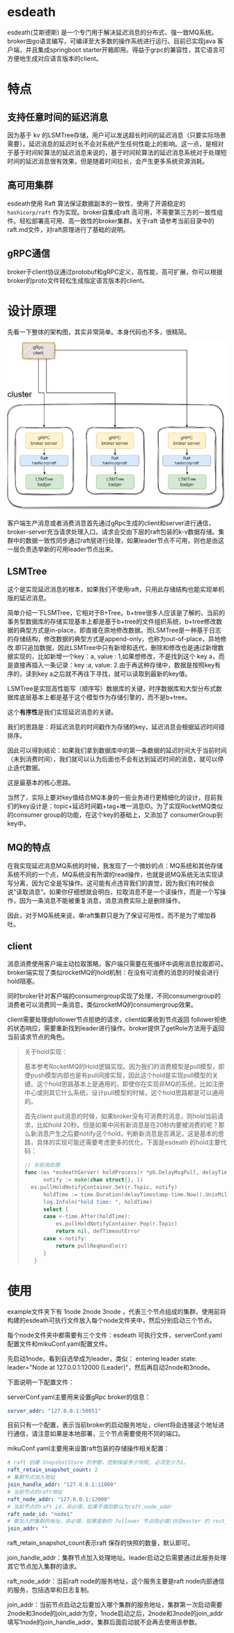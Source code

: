 # esdeath

esdeath(艾斯德斯) 是一个专门用于解决延迟消息的分布式、强一致MQ系统。broker由go语言编写，可编译至大多数的操作系统进行运行。目前已实现java 客户端，并且集成springboot starter开箱即用。得益于grpc的兼容性，其它语言可方便地生成对应语言版本的client。

# 特点

## 支持任意时间的延迟消息

因为基于 kv 的LSMTree存储，用户可以发送超长时间的延迟消息（只要实际场景需要），延迟消息的延迟时长不会对系统产生任何性能上的影响。这一点，是相对于基于时间轮算法的延迟消息来说的，基于时间轮算法的延迟消息系统对于处理短时间的延迟消息很有效果，但是随着时间拉长，会产生更多系统资源消耗。

## 高可用集群

esdeath使用 Raft 算法保证数据副本的一致性，使用了开源稳定的 `hashicorp/raft` 作为实现。broker自集成raft 高可用，不需要第三方的一致性组件。轻松部署高可用、高一致性的broker集群。关于raft 请参考当前目录中的raft.md文件，对raft原理进行了基础的说明。

## gRPC通信

broker于client协议通过protobuf和gRPC定义，高性能，高可扩展，你可以根据broker的proto文件轻松生成指定语言版本的client。



# 设计原理

先看一下整体的架构图，其实非常简单。本身代码也不多，很精简。

![esdeath](doc\esdeath.jpg)

客户端生产消息或者消费消息首先通过gRpc生成的client和server进行通信，broker-server充当请求处理入口。请求会交由下层的raft包装的k-v数据存储。集群中的数据一致性同步通过raft层进行处理，如果leader节点不可用，则也是由这一层负责选举新的可用leader节点出来。

## LSMTree

这个是实现延迟消息的根本，如果我们不使用raft，只用此存储结构也能实现单机版的延迟消息。

简单介绍一下LSMTree，它相对于B+Tree。b+tree很多人应该是了解的，当前的事务型数据库的存储实现基本上都是基于b+tree的文件组织系统，b+tree修改数据的典型方式是in-place，即直接在原地修改数据。而LSMTree是一种基于日志的存储结构，修改数据的典型方式是append-only，也称为out-of-place，异地修改.即只追加数据，因此LSMTree中只有新增和迭代，删除和修改也是通过新增数据实现的，比如新增一个key：a, value : 1,如果想修改，不是找到这个 key a，而是直接再插入一条记录：key :a, value: 2.由于再这种存储中，数据是按照key有序的，读到key a之后就不再往下寻找，就可以读取到最新的key值。

LSMTree是实现高性能写（顺序写）数据库的关键，时序数据库和大型分布式数据库底层基本上都是基于这个模型作为存储引擎的，而不是b+tree。

这个**有序性**是我们实现延迟消息的关键。

我们的思路是：将延迟消息的时间戳作为存储的key，延迟消息会根据延迟时间错排序。

因此可以得到结论：如果我们拿到数据库中的第一条数据的延迟时间大于当前时间（未到消费时间），我们就可以认为后面也不会有达到延迟时间的消息，就可以停止迭代数据。

这是最基本的核心思路。

当然了，实际上要对key值结合MQ本身的一些业务进行更精细化的设计，目前我们的key设计是：topic+延迟时间戳+tag+唯一消息ID。为了实现RocketMQ类似的consumer group的功能，在这个key的基础上，又添加了 consumerGroup到key中。

## MQ的特点

在我实现延迟消息MQ系统的时候，我发现了一个微妙的点：MQ系统和其他存储系统不同的一个点，MQ系统没有所谓的read操作，也就是说MQ系统无法实现读写分离，因为它全是写操作。这可能有点违背我们的直觉，因为我们有时候会说“读取消息”。如果你仔细想就会明白，拉取消息不是一个读操作，而是一个写操作，因为一条消息不能被重复消息，消息消费实际上是删除操作。

因此，对于MQ系统来说，单raft集群只是为了保证可用性，而不是为了增加吞吐。

## client

消息消费使用客户端主动拉取策略，客户端只需要在死循环中调用消息拉取即可。broker端实现了类似rocketMQ的hold机制：在没有可消费的消息的时候会进行hold阻塞。

同时broker针对客户端的consumergroup实现了处理，不同consumergroup的消费者可以消费同一条消息，类似rocketMQ的consumergroup效果。

client需要处理由follower节点拒绝的请求，client如果收到节点返回 follower拒绝的状态响应，需要重新找到leader进行操作。broker提供了getRole方法用于返回当前请求节点的角色。

> 关于hold实现：
>
> 基本参考RocketMQ的Hold逻辑实现。因为我们的消费模型是pull模型，即使push模型内部也是有pull间接实现，因此这个hold是实现pull模型的关键。这个hold思路基本上是通用的，即使你在实现非MQ的系统，比如注册中心或则其它什么系统，设计pull模型的时候，这个hold思路都是可以通用的。
>
> 首先client pull消息的时候，如果broker没有可消费的消息，则hold当前请求，比如hold 20秒。但是如果中间有新消息是在20秒内要被消费的呢？那么新消息产生之后要notify这个hold，判断新消息是否满足。这是基本的思路，具体的实现可能还需要考虑更多的优化，下面是esdeath 的hold主要代码：
>
> ```go
> // 长轮询处理
> func (es *esdeathServer) holdProcess(r *pb.DelayMsgPull, delayTimestamp int64) (*PulledMsg, error) {
>    	notify := make(chan struct{}, 1)
> 	es.pullHoldNotifyContainer.Set(r.Topic, notify)
>    	holdTime := time.Duration(delayTimestamp-time.Now().UnixMilli()) * time.Millisecond
>    	log.Infoln("hold time: ", holdTime)
>    	select {
>    	case <-time.After(holdTime):
>    		es.pullHoldNotifyContainer.Pop(r.Topic)
>    		return nil, defTimeoutError
>    	case <-notify:
>    		return pullReqHandle(r)
>    	}
>    }
>    ```

# 使用

example文件夹下有 1node  2node  3node ，代表三个节点组成的集群。使用前将构建的esdeath可执行文件放入每个node文件夹中，然后分别启动三个节点。

每个node文件夹中都需要有三个文件：esdeath 可执行文件，serverConf.yaml配置文件和mikuConf.yaml配置文件。

先启动1node，看到自选举成为leader，类似： entering leader state: leader="Node at 127.0.0.1:12000 [Leader]"，然后再启动2node和3node。

下面说明一下配置文件：

serverConf.yaml主要用来设置gRpc broker的信息：

```yaml
server_addr: "127.0.0.1:50051"
```

目前只有一个配置，表示当前broker的启动服务地址，client将会连接这个地址进行通信，请注意如果是本地部署，三个节点需要使用不同的端口。

mikuConf.yaml主要用来设置raft包装的存储操作相关配置：

```yaml
# raft 创建 SnapshotStore 的参数，控制保留多少快照, 必须至少为1。
raft_retain_snapshot_count: 2
# 集群节点加入地址
join_handle_addr: "127.0.0.1:11000"
# 当前节点的raft地址
raft_node_addr: "127.0.0.1:12000"
# 当前节点的raft id，非必填，如果不填则默认为raft_node_addr
raft_node_id: "node1"
# 要加入的集群的地址，非必填，如果是新的 follower 节点则必填(对应master 的 rest_addr)
join_addr: ""
```

raft_retain_snapshot_count表示raft 保存的快照的数量，默认即可。

join_handle_addr：集群节点加入处理地址。leader启动之后需要通过此服务处理其它节点加入集群的请求。

raft_node_addr：当前raft node的服务地址，这个服务主要是raft node内部通信的服务，包括选举和日志复制。

join_addr：当前节点启动之后要加入哪个集群的服务地址，集群第一次启动需要2node和3node的join_addr为空，1node启动之后，2node和3node的join_addr填写1node的join_handle_addr。集群后面启动就不会再去使用该参数。
